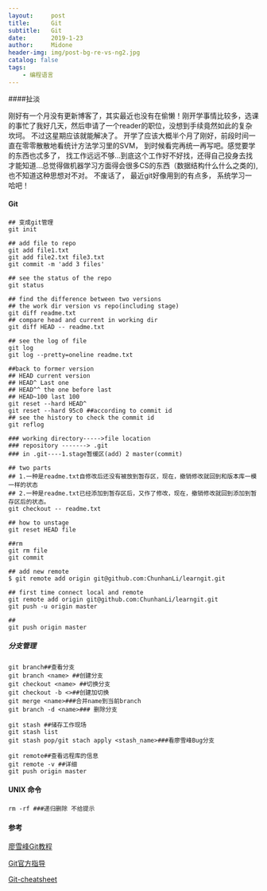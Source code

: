 ```yaml
---
layout:     post
title:      Git
subtitle:   Git
date:       2019-1-23
author:     Midone
header-img: img/post-bg-re-vs-ng2.jpg
catalog: false
tags:
    - 编程语言
---
```


####扯淡

刚好有一个月没有更新博客了，其实最近也没有在偷懒！刚开学事情比较多，选课的事忙了我好几天，然后申请了一个reader的职位，没想到手续竟然如此的复杂坎坷。 不过这星期应该就能解决了。 开学了应该大概半个月了刚好，前段时间一直在零零散散地看统计方法学习里的SVM， 到时候看完再统一再写吧。感觉要学的东西也忒多了， 找工作远远不够...到底这个工作好不好找，还得自己投身去找才能知道...总觉得做机器学习方面得会很多CS的东西（数据结构什么什么之类的), 也不知道这种思想对不对。 不废话了， 最近git好像用到的有点多， 系统学习一哈吧！

#### Git

```
## 变成git管理
git init  

## add file to repo
git add file1.txt
git add file2.txt file3.txt
git commit -m 'add 3 files'

## see the status of the repo
git status

## find the difference between two versions
## the work dir version vs repo(including stage)
git diff readme.txt
## compare head and current in working dir
git diff HEAD -- readme.txt

## see the log of file
git log
git log --pretty=oneline readme.txt

##back to former version
## HEAD current version
## HEAD^ Last one 
## HEAD^^ the one before last
## HEAD~100 last 100
git reset --hard HEAD^
git reset --hard 95c0 ##according to commit id
## see the history to check the commit id
git reflog

### working directory----->file location
### repository -------> .git
### in .git----1.stage暂缓区(add) 2 master(commit)

## two parts
## 1.一种是readme.txt自修改后还没有被放到暂存区，现在，撤销修改就回到和版本库一模一样的状态
## 2.一种是readme.txt已经添加到暂存区后，又作了修改，现在，撤销修改就回到添加到暂存区后的状态。
git checkout -- readme.txt

## how to unstage
git reset HEAD file

##rm
git rm file
git commit

## add new remote 
$ git remote add origin git@github.com:ChunhanLi/learngit.git

## first time connect local and remote
git remote add origin git@github.com:ChunhanLi/learngit.git
git push -u origin master

##
git push origin master
```
##### 分支管理

```
git branch##查看分支 
git branch <name> ##创建分支
git checkout <name> ##切换分支
git checkout -b <>##创建加切换
git merge <name>###合并name到当前branch
git branch -d <name>### 删除分支

git stash ##储存工作现场
git stash list
git stash pop/git stach apply <stash_name>###看廖雪峰Bug分支

git remote##查看远程库的信息
git remote -v ##详细
git push origin master
```

#### UNIX 命令

```
rm -rf ###递归删除 不给提示
```


#### 参考

[廖雪峰Git教程](https://www.liaoxuefeng.com/wiki/0013739516305929606dd18361248578c67b8067c8c017b000)

[Git官方指导](https://git-scm.com/book/zh/v2)

[Git-cheatsheet](https://github.com/ChunhanLi/ChunhanLi.github.io/blob/master/handout/git-cheatsheet.pdf)